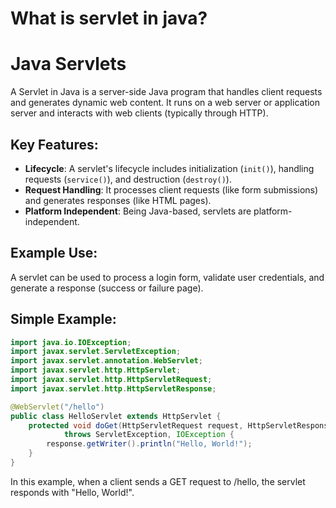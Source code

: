 # What is servlet in java?

# Java Servlets

A Servlet in Java is a server-side Java program that handles client requests and generates dynamic web content. It runs on a web server or application server and interacts with web clients (typically through HTTP).

## Key Features:
- **Lifecycle**: A servlet's lifecycle includes initialization (`init()`), handling requests (`service()`), and destruction (`destroy()`).
- **Request Handling**: It processes client requests (like form submissions) and generates responses (like HTML pages).
- **Platform Independent**: Being Java-based, servlets are platform-independent.

## Example Use:
A servlet can be used to process a login form, validate user credentials, and generate a response (success or failure page).

## Simple Example:
```java
import java.io.IOException;
import javax.servlet.ServletException;
import javax.servlet.annotation.WebServlet;
import javax.servlet.http.HttpServlet;
import javax.servlet.http.HttpServletRequest;
import javax.servlet.http.HttpServletResponse;

@WebServlet("/hello")
public class HelloServlet extends HttpServlet {
    protected void doGet(HttpServletRequest request, HttpServletResponse response)
            throws ServletException, IOException {
        response.getWriter().println("Hello, World!");
    }
}
```
In this example, when a client sends a GET request to /hello, the servlet responds with "Hello, World!".
